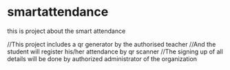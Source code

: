 # smartattendance
this is project about the smart attendance

//This project includes a qr generator by the authorised teacher 
//And the student will register his/her attendance by qr scanner
//The signing up of all details will be done by authorized administrator of the organization
